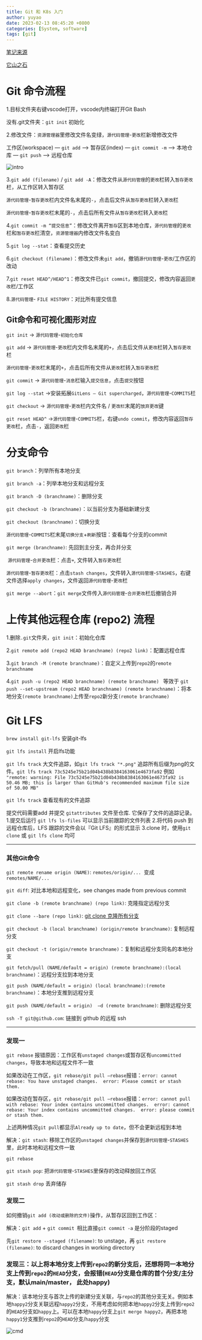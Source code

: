 ```yaml
---
title: Git 和 K8s 入门
author: yuyao
date: 2023-02-13 08:45:20 +0800 
categories: [System, software]
tags: [git]
---
```


[笔记来源](https://www.bilibili.com/video/BV1db4y1d79C/?spm_id_from=333.999.0.0&vd_source=890879be0041154ef8107bc3fadcc7c4)

[它山之石](https://github.com/lxiaokai/team-learning-python/blob/master/开发日常之Git常用基础命令.md)

# Git 命令流程

1.目标文件夹右键vscode打开，vscode内终端打开Git Bash

  没有.git文件夹：`git init` 初始化

2.修改文件：`资源管理器`里修改文件名变绿，`源代码管理`-`更改`栏新增修改文件

工作区(workspace) — `git add`  —> 暂存区(index) — `git commit -m` —> 本地仓库 — `git push` —> 远程仓库

![intro](https://raw.githubusercontent.com/yuy4o/yuy4o/main/figures/230213intro.png)

3.`git add (filename)` / `git add -A`：修改文件从`源代码管理`的`更改`栏转入`暂存更改`栏，从工作区转入暂存区

​	`源代码管理`-`暂存更改`栏内文件名末尾的`-`，点击后文件从`暂存更改`栏转入`更改`栏

​    `源代码管理`-`暂存更改`栏末尾的`-`，点击后所有文件从`暂存更改`栏转入`更改`栏

4.`git commit -m “提交信息”`：修改文件离开`暂存`区到本地仓库，`源代码管理`的`更改`栏和`暂存更改`栏清空，`资源管理器`内修改文件名变白

5.`git log --stat`：查看提交历史

6.`git checkout (filename)`：修改文件未`git add`，撤销`源代码管理`-`更改`/工作区的改动

7.`git reset HEAD^/HEAD^1`：修改文件已`git commit`，撤回提交，修改内容返回`更改`栏/工作区

8.`源代码管理`- `FILE HISTORY`：对比所有提交信息

## Git命令和可视化图形对应

`git init` -> `源代码管理`-`初始化仓库`

`git add` -> `源代码管理`-`更改`栏内文件名末尾的`+`，点击后文件从`更改`栏转入`暂存更改`栏

​		             `源代码管理`-`更改`栏末尾的`+`，点击后所有文件从`更改`栏转入`暂存更改`栏

`git commit` -> `源代码管理`-`消息`栏输入`提交信息`，点击`提交`按钮

`git log --stat` ->安装拓展`GitLens — Git supercharged`，`源代码管理`-`COMMITS`栏

`git checkout` -> `源代码管理`-`更改`栏内文件名 / `更改栏`末尾的`放弃更改`键

`git reset HEAD^` ->`源代码管理`-`COMMITS`栏，右键`undo commit`，修改内容返回`暂存更改`栏，点击`-`，返回`更改`栏

# 分支命令

`git branch`：列举所有本地分支

`git branch -a`：列举本地分支和远程分支

`git branch -D (branchname)`：删除分支

`git checkout -b (branchname)`：以当前分支为基础新建分支

`git checkout (branchname)`：切换分支

​		`源代码管理`-`COMMITS`栏末尾`切换分支`+`刷新`按钮：查看每个分支的commit

`git merge (branchname)`: 先回到主分支，再合并分支

​        `源代码管理`-`合并更改`栏：点击`+`, 文件转入`暂存更改`栏

​        `源代码管理`-`暂存更改`栏：点击`stash changes`，文件转入`源代码管理`-`STASHES`，右键文件选择`apply changes`，文件返回`源代码管理`-`更改`栏

`git merge --abort`：`git merge`文件传入`源代码管理`-`合并更改`栏后撤销合并

# 上传其他远程仓库 (repo2) 流程

1.删除`.git`文件夹，`git init`：初始化仓库

2.`git remote add (repo2 HEAD branchname) (repo2 link)`：配置远程仓库

3.`git branch -M (remote branchname)`：自定义上传到`repo2`的`remote branchname`

4.`git push -u (repo2 HEAD branchname) (remote branchname) ` 等效于 `git push --set-upstream (repo2 HEAD branchname) (remote branchname)`：将本地分支`(remote branchname)`上传至`repo2`新分支`(remote branchname)`

# Git LFS

`brew install git-lfs` 安装git-lfs

`git lfs install` 开启lfs功能

`git lfs track` 大文件追踪，如`git lfs track "*.png"` 追踪所有后缀为png的文件。`git lfs track 73c5245e75b21d04b438b8384163061e4673fa92` 例如 `"remote: warning: File 73c5245e75b21d04b438b8384163061e4673fa92 is 50.46 MB; this is larger than GitHub's recommended maximum file size of 50.00 MB"`

`git lfs track` 查看现有的文件追踪

提交代码需要add 并提交 `gitattributes` 文件至仓库. 它保存了文件的追踪记录。1.提交后运行 `git lfs ls-files` 可以显示当前跟踪的文件列表 2.将代码 push 到远程仓库后，LFS 跟踪的文件会以『Git LFS』的形式显示 3.clone 时，使用`git clone` 或 `git lfs clone` 均可

---

### 其他Git命令

`git remote rename origin (NAME)`: `remotes/origin/... `变成 `remotes/NAME/...`

`git diff`: 对比本地和远程变化，see changes made from previous commit

`git clone -b (remote branchname) (repo link)`: 克隆指定远程分支

`git clone --bare (repo link)`: [git clone 克隆所有分支](https://blog.csdn.net/kanyun123/article/details/116749871)

`git checkout -b (local branchname) (origin/remote branchname)`: 复制远程分支

`git checkout -t (origin/remote branchname)`：复制和远程分支同名的本地分支

`git fetch/pull (NAME/default = origin) (remote branchname):(local branchname)`：远程分支拉到本地分支

`git push (NAME/default = origin) (local branchname):(remote branchname)`：本地分支推到远程分支

`git push (NAME/default = origin)  –d (remote branchname)`: 删除远程分支

`ssh -T git@github.com`: 链接到 github 的远程 ssh

---

### 发现一

`git rebase` 报错原因：工作区有`unstaged changes`或暂存区有`uncommitted changes`，导致本地和远程文件不一致


如果改动在工作区，`git rebase/git pull —rebase`报错：`error: cannot rebase: You have unstaged changes.  error: Please commit or stash them.`

如果改动在暂存区，`git rebase/git pull —rebase`报错：`error: cannot pull with rebase: Your index contains uncommitted changes.  error: cannot rebase: Your index contains uncommitted changes.  error: please commit or stash them.`

上述两种情况`git pull`都显示`Already up to date`，但不会更新远程到本地


解决：`git stash`: 移除工作区的`unstaged changes`并保存到`源代码管理`-`STASHES`里，此时本地和远程文件一致

`git rebase`

`git stash pop`: 把`源代码管理`-`STASHES`里保存的改动释放回工作区

`git stash drop` 丢弃储存


### 发现二

如何撤销`git add (改动或删除的文件)`操作，从暂存区回到工作区：

解决：`git add` + `git commit `相比直接`git commit -a` 是分阶段的staged

先`git restore --staged (filename)`: to unstage，再 `git restore (filename)`: to discard changes in working directory


### 发现三：以上将本地分支上传到`repo2`的新分支后，还想将同一本地分支上传到`repo2`的`HEAD`分支，会报错(`HEAD`分支是仓库的首个分支/主分支，默认main/master， 此处happy)

解决：该本地分支与首次上传的新建分支关联，与`repo2`的其他分支无关。例如本地`happy2`分支关联远程`happy2`分支，不用考虑如何把本地`happy2`分支上传到`repo2`的`HEAD`分支如`happy`上。可以在本地`happy`分支上`git merge happy2`，再把本地`happy1`分支推到`repo2`的`HEAD`分支/`happy`分支

![cmd](https://raw.githubusercontent.com/yuy4o/yuy4o/main/figures/230213cmd.png)